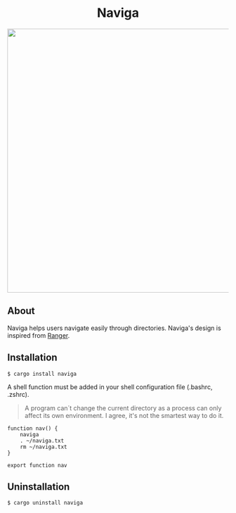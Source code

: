 <h1 align=center>Naviga</h1>

<div align="center">
  <img width="600"
       src="https://user-images.githubusercontent.com/70762494/188036406-93ed18a4-04eb-4d6e-a3ff-c1305431e7bd.png">
</div>

## About

Naviga helps users navigate easily through directories. Naviga's design is inspired from <a href="https://github.com/ranger/ranger">Ranger</a>.

## Installation

```shell
$ cargo install naviga
```

A shell function must be added in your shell configuration file (.bashrc, .zshrc).

> A program can´t change the current directory as a process can only affect its own environment.
> I agree, it's not the smartest way to do it.

```
function nav() {
    naviga
    . ~/naviga.txt
    rm ~/naviga.txt
}

export function nav
```

## Uninstallation

```shell
$ cargo uninstall naviga
```
